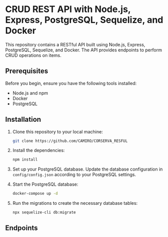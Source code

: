 # CRUD REST API with Node.js, Express, PostgreSQL, Sequelize, and Docker

This repository contains a RESTful API built using Node.js, Express, PostgreSQL, Sequelize, and Docker. The API provides endpoints to perform CRUD operations on items.

## Prerequisites

Before you begin, ensure you have the following tools installed:

- Node.js and npm
- Docker
- PostgreSQL

## Installation

1. Clone this repository to your local machine:

   ```bash
   git clone https://github.com/CAMIRO/CORSERVA_RESFUL
2. Install the dependencies:
   ```bash  
   npm install
3. Set up your PostgreSQL database. Update the database configuration in `config/config.json` according to your PostgreSQL settings.
4. Start the PostgreSQL database:
    ```bash  
   docker-compose up -d
5. Run the migrations to create the necessary database tables:
    ```bash  
    npx sequelize-cli db:migrate

## Endpoints






